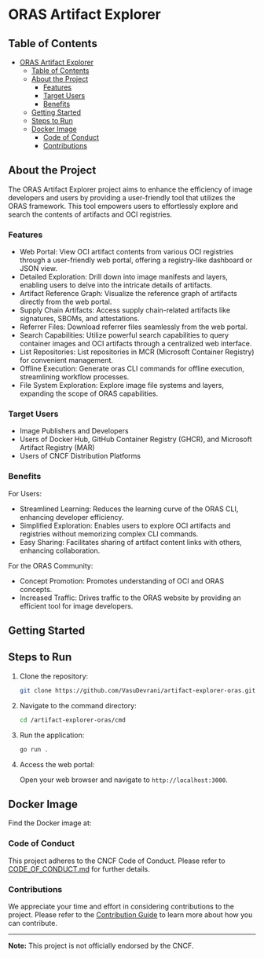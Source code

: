 # ORAS Artifact Explorer

## Table of Contents

- [ORAS Artifact Explorer](#oras-artifact-explorer)
  - [Table of Contents](#table-of-contents)
  - [About the Project](#about-the-project)
    - [Features](#features)
    - [Target Users](#target-users)
    - [Benefits](#benefits)
  - [Getting Started](#getting-started)
  - [Steps to Run](#steps-to-run)
  - [Docker Image](#docker-image)
    - [Code of Conduct](#code-of-conduct)
    - [Contributions](#contributions)

## About the Project

The ORAS Artifact Explorer project aims to enhance the efficiency of image developers and users by providing a user-friendly tool that utilizes the ORAS framework. This tool empowers users to effortlessly explore and search the contents of artifacts and OCI registries.

### Features

- Web Portal: View OCI artifact contents from various OCI registries through a user-friendly web portal, offering a registry-like dashboard or JSON view.
- Detailed Exploration: Drill down into image manifests and layers, enabling users to delve into the intricate details of artifacts.
- Artifact Reference Graph: Visualize the reference graph of artifacts directly from the web portal.
- Supply Chain Artifacts: Access supply chain-related artifacts like signatures, SBOMs, and attestations.
- Referrer Files: Download referrer files seamlessly from the web portal.
- Search Capabilities: Utilize powerful search capabilities to query container images and OCI artifacts through a centralized web interface.
- List Repositories: List repositories in MCR (Microsoft Container Registry) for convenient management.
- Offline Execution: Generate oras CLI commands for offline execution, streamlining workflow processes.
- File System Exploration: Explore image file systems and layers, expanding the scope of ORAS capabilities.

### Target Users

- Image Publishers and Developers
- Users of Docker Hub, GitHub Container Registry (GHCR), and Microsoft Artifact Registry (MAR)
- Users of CNCF Distribution Platforms

### Benefits

For Users:
- Streamlined Learning: Reduces the learning curve of the ORAS CLI, enhancing developer efficiency.
- Simplified Exploration: Enables users to explore OCI artifacts and registries without memorizing complex CLI commands.
- Easy Sharing: Facilitates sharing of artifact content links with others, enhancing collaboration.

For the ORAS Community:
- Concept Promotion: Promotes understanding of OCI and ORAS concepts.
- Increased Traffic: Drives traffic to the ORAS website by providing an efficient tool for image developers.

## Getting Started

## Steps to Run

1. Clone the repository:

   ```sh
   git clone https://github.com/VasuDevrani/artifact-explorer-oras.git
   ```

2. Navigate to the command directory:

   ```sh
   cd /artifact-explorer-oras/cmd
   ```

3. Run the application:

   ```sh
   go run .
   ```

4. Access the web portal:

   Open your web browser and navigate to `http://localhost:3000`.

## Docker Image

Find the Docker image at:

### Code of Conduct

This project adheres to the CNCF Code of Conduct. Please refer to [CODE_OF_CONDUCT.md](CODE_OF_CONDUCT.md) for further details.

### Contributions

We appreciate your time and effort in considering contributions to the project. Please refer to the [Contribution Guide](CONTRIBUTING.md) to learn more about how you can contribute.

---

**Note:** This project is not officially endorsed by the CNCF.
